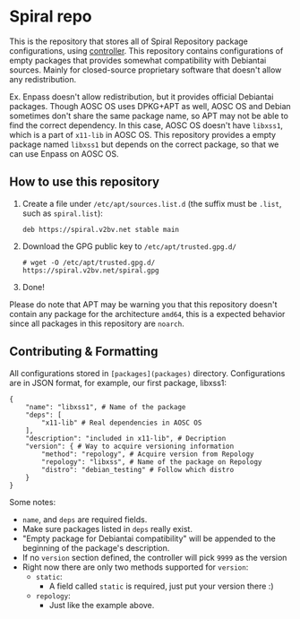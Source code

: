 Spiral repo
===========

This is the repository that stores all of Spiral Repository package configurations, using [controller](https://github.com/spiral-repo/controller).
This repository contains configurations of empty packages that provides somewhat compatibility with Debiantai sources.
Mainly for closed-source proprietary software that doesn't allow any redistribution.

Ex. Enpass doesn't allow redistribution, but it provides official Debiantai packages. Though AOSC OS uses DPKG+APT as well, AOSC OS and Debian sometimes don't share the same package name, so APT may not be able to find the correct dependency. In this case, AOSC OS doesn't have `libxss1`, which is a part of `x11-lib` in AOSC OS. This repository provides a empty package named `libxss1` but depends on the correct package, so that we can use Enpass on AOSC OS.

How to use this repository
--------------------------

1. Create a file under `/etc/apt/sources.list.d` (the suffix must be `.list`, such as `spiral.list`):
   ```
   deb https://spiral.v2bv.net stable main
   ```
2. Download the GPG public key to `/etc/apt/trusted.gpg.d/`
   ```
   # wget -O /etc/apt/trusted.gpg.d/ https://spiral.v2bv.net/spiral.gpg
   ```
3. Done!

Please do note that APT may be warning you that this repository doesn't contain any package for the architecture `amd64`, this is a expected behavior since all packages in this repository are `noarch`.

Contributing & Formatting
-------------------------

All configurations stored in `[packages](packages)` directory.
Configurations are in JSON format, for example, our first package, libxss1:

```
{
	"name": "libxss1", # Name of the package
	"deps": [
		"x11-lib" # Real dependencies in AOSC OS
	],
	"description": "included in x11-lib", # Decription
	"version": { # Way to acquire versioning information
		"method": "repology", # Acquire version from Repology
		"repology": "libxss", # Name of the package on Repology
		"distro": "debian_testing" # Follow which distro
	}
}
```

Some notes:
 - `name`, and `deps` are required fields.
 - Make sure packages listed in `deps` really exist.
 - "Empty package for Debiantai compatibility" will be appended to the beginning of the package's description.
 - If no `version` section defined, the controller will pick `9999` as the version
 - Right now there are only two methods supported for `version`:
   - `static`:
     - A field called `static` is required, just put your version there :)
   - `repology`:
     - Just like the example above.